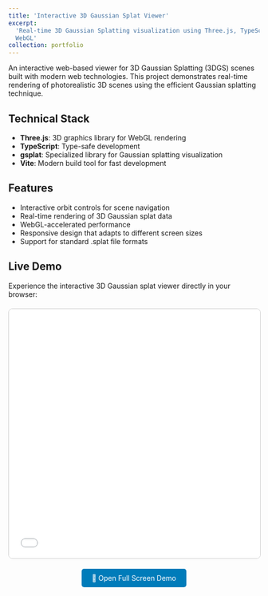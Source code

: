 ```yaml
---
title: 'Interactive 3D Gaussian Splat Viewer'
excerpt:
  'Real-time 3D Gaussian Splatting visualization using Three.js, TypeScript, and
  WebGL'
collection: portfolio
---
```


An interactive web-based viewer for 3D Gaussian Splatting (3DGS) scenes built
with modern web technologies. This project demonstrates real-time rendering of
photorealistic 3D scenes using the efficient Gaussian splatting technique.

## Technical Stack

- **Three.js**: 3D graphics library for WebGL rendering
- **TypeScript**: Type-safe development
- **gsplat**: Specialized library for Gaussian splatting visualization
- **Vite**: Modern build tool for fast development

## Features

- Interactive orbit controls for scene navigation
- Real-time rendering of 3D Gaussian splat data
- WebGL-accelerated performance
- Responsive design that adapts to different screen sizes
- Support for standard .splat file formats

## Live Demo

Experience the interactive 3D Gaussian splat viewer directly in your browser:

<div style="text-align: center; margin: 20px 0;">
  <iframe
    src="/assets/demos/gsplat-viewer/index.html"
    width="100%"
    height="500px"
    style="border: 1px solid #ccc; border-radius: 8px;"
    frameborder="0">
    Your browser does not support iframes.
    <a href="/assets/demos/gsplat-viewer/index.html" target="_blank">Open demo in new window</a>
  </iframe>
</div>

<div style="text-align: center; margin: 10px 0;">
  <a href="/assets/demos/gsplat-viewer/index.html" target="_blank" style="display: inline-block; padding: 10px 20px; background-color: #007cba; color: white; text-decoration: none; border-radius: 5px;">🚀 Open Full Screen Demo</a>
</div>
